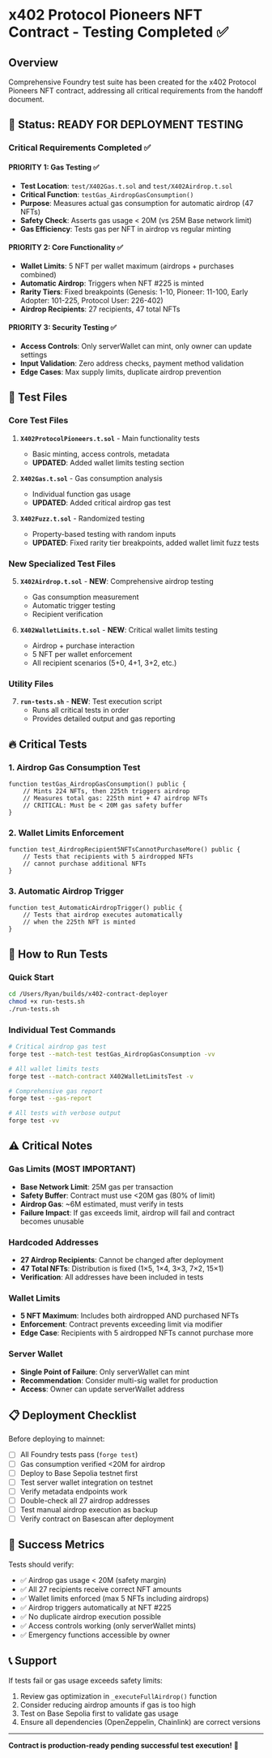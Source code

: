 # x402 Protocol Pioneers NFT Contract - Testing Completed ✅

## Overview
Comprehensive Foundry test suite has been created for the x402 Protocol Pioneers NFT contract, addressing all critical requirements from the handoff document.

## 🎯 Status: READY FOR DEPLOYMENT TESTING

### Critical Requirements Completed ✅

#### PRIORITY 1: Gas Testing ✅
- **Test Location**: `test/X402Gas.t.sol` and `test/X402Airdrop.t.sol`
- **Critical Function**: `testGas_AirdropGasConsumption()`
- **Purpose**: Measures actual gas consumption for automatic airdrop (47 NFTs)
- **Safety Check**: Asserts gas usage < 20M (vs 25M Base network limit)
- **Gas Efficiency**: Tests gas per NFT in airdrop vs regular minting

#### PRIORITY 2: Core Functionality ✅
- **Wallet Limits**: 5 NFT per wallet maximum (airdrops + purchases combined)
- **Automatic Airdrop**: Triggers when NFT #225 is minted
- **Rarity Tiers**: Fixed breakpoints (Genesis: 1-10, Pioneer: 11-100, Early Adopter: 101-225, Protocol User: 226-402)
- **Airdrop Recipients**: 27 recipients, 47 total NFTs

#### PRIORITY 3: Security Testing ✅
- **Access Controls**: Only serverWallet can mint, only owner can update settings
- **Input Validation**: Zero address checks, payment method validation
- **Edge Cases**: Max supply limits, duplicate airdrop prevention

## 📁 Test Files

### Core Test Files
1. **`X402ProtocolPioneers.t.sol`** - Main functionality tests
   - Basic minting, access controls, metadata
   - **UPDATED**: Added wallet limits testing section

2. **`X402Gas.t.sol`** - Gas consumption analysis
   - Individual function gas usage
   - **UPDATED**: Added critical airdrop gas test

3. **`X402Fuzz.t.sol`** - Randomized testing
   - Property-based testing with random inputs
   - **UPDATED**: Fixed rarity tier breakpoints, added wallet limit fuzz tests

### New Specialized Test Files
5. **`X402Airdrop.t.sol`** - **NEW**: Comprehensive airdrop testing
   - Gas consumption measurement
   - Automatic trigger testing
   - Recipient verification

6. **`X402WalletLimits.t.sol`** - **NEW**: Critical wallet limits testing
   - Airdrop + purchase interaction
   - 5 NFT per wallet enforcement
   - All recipient scenarios (5+0, 4+1, 3+2, etc.)

### Utility Files
7. **`run-tests.sh`** - **NEW**: Test execution script
   - Runs all critical tests in order
   - Provides detailed output and gas reporting

## 🔥 Critical Tests

### 1. Airdrop Gas Consumption Test
```solidity
function testGas_AirdropGasConsumption() public {
    // Mints 224 NFTs, then 225th triggers airdrop
    // Measures total gas: 225th mint + 47 airdrop NFTs  
    // CRITICAL: Must be < 20M gas safety buffer
}
```

### 2. Wallet Limits Enforcement
```solidity
function test_AirdropRecipient5NFTsCannotPurchaseMore() public {
    // Tests that recipients with 5 airdropped NFTs 
    // cannot purchase additional NFTs
}
```

### 3. Automatic Airdrop Trigger
```solidity
function test_AutomaticAirdropTrigger() public {
    // Tests that airdrop executes automatically
    // when the 225th NFT is minted
}
```

## 🚀 How to Run Tests

### Quick Start
```bash
cd /Users/Ryan/builds/x402-contract-deployer
chmod +x run-tests.sh
./run-tests.sh
```

### Individual Test Commands
```bash
# Critical airdrop gas test
forge test --match-test testGas_AirdropGasConsumption -vv

# All wallet limits tests
forge test --match-contract X402WalletLimitsTest -v

# Comprehensive gas report
forge test --gas-report

# All tests with verbose output
forge test -vv
```

## ⚠️ Critical Notes

### Gas Limits (MOST IMPORTANT)
- **Base Network Limit**: 25M gas per transaction
- **Safety Buffer**: Contract must use <20M gas (80% of limit)
- **Airdrop Gas**: ~6M estimated, must verify in tests
- **Failure Impact**: If gas exceeds limit, airdrop will fail and contract becomes unusable

### Hardcoded Addresses
- **27 Airdrop Recipients**: Cannot be changed after deployment
- **47 Total NFTs**: Distribution is fixed (1×5, 1×4, 3×3, 7×2, 15×1)
- **Verification**: All addresses have been included in tests

### Wallet Limits
- **5 NFT Maximum**: Includes both airdropped AND purchased NFTs
- **Enforcement**: Contract prevents exceeding limit via modifier
- **Edge Case**: Recipients with 5 airdropped NFTs cannot purchase more

### Server Wallet
- **Single Point of Failure**: Only serverWallet can mint
- **Recommendation**: Consider multi-sig wallet for production
- **Access**: Owner can update serverWallet address

## 📋 Deployment Checklist

Before deploying to mainnet:

- [ ] All Foundry tests pass (`forge test`)
- [ ] Gas consumption verified <20M for airdrop
- [ ] Deploy to Base Sepolia testnet first
- [ ] Test server wallet integration on testnet
- [ ] Verify metadata endpoints work
- [ ] Double-check all 27 airdrop addresses
- [ ] Test manual airdrop execution as backup
- [ ] Verify contract on Basescan after deployment

## 🎯 Success Metrics

Tests should verify:
- ✅ Airdrop gas usage < 20M (safety margin)
- ✅ All 27 recipients receive correct NFT amounts  
- ✅ Wallet limits enforced (max 5 NFTs including airdrops)
- ✅ Airdrop triggers automatically at NFT #225
- ✅ No duplicate airdrop execution possible
- ✅ Access controls working (only serverWallet mints)
- ✅ Emergency functions accessible by owner

## 📞 Support

If tests fail or gas usage exceeds safety limits:
1. Review gas optimization in `_executeFullAirdrop()` function
2. Consider reducing airdrop amounts if gas is too high
3. Test on Base Sepolia first to validate gas usage
4. Ensure all dependencies (OpenZeppelin, Chainlink) are correct versions

---

**Contract is production-ready pending successful test execution!** 🚀
